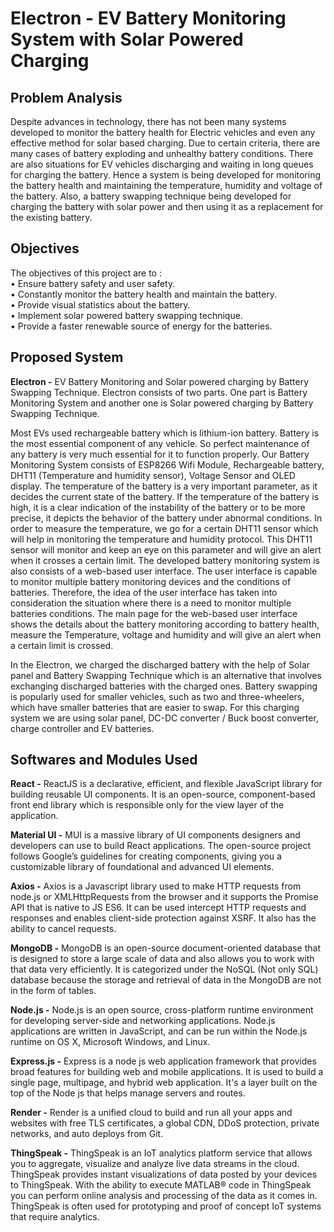 # Electron - EV Battery Monitoring System with Solar Powered Charging
## Problem Analysis
Despite advances in technology, there has not been many systems developed to monitor the battery health for Electric vehicles and even any effective method for solar based charging. Due to certain criteria, there are many cases of battery exploding and unhealthy battery conditions. There are also situations for EV vehicles discharging and waiting in long queues for charging the battery. Hence a system is being developed for monitoring the battery health and maintaining the temperature, humidity and voltage of the battery. Also, a battery swapping technique being developed for charging the battery with solar power and then using it as a replacement for the existing battery.

##	Objectives
The objectives of this project are to :   
•	Ensure battery safety and user safety.\
•	Constantly monitor the battery health and maintain the battery.\
•	Provide visual statistics about the battery.\
•	Implement solar powered battery swapping technique.\
•	Provide a faster renewable source of energy for the batteries.

## Proposed System
**Electron -** EV Battery Monitoring and Solar powered charging by Battery Swapping Technique. Electron consists of two parts. One part is Battery Monitoring System and another one is Solar powered charging by Battery Swapping Technique. 

Most EVs used rechargeable battery which is lithium-ion battery. Battery is the most essential component of any vehicle. So perfect maintenance of any battery is very much essential for it to function properly. Our Battery Monitoring System consists of ESP8266 Wifi Module, Rechargeable battery, DHT11 (Temperature and humidity sensor), Voltage Sensor and OLED display. 
The temperature of the battery is a very important parameter, as it decides the current state of the battery. If the temperature of the battery is high, it is a clear indication of the instability of the battery or to be more precise, it depicts the behavior of the battery under abnormal conditions. In order to measure the temperature, we go for a certain DHT11 sensor which will help in monitoring the temperature and humidity protocol. This DHT11 sensor will monitor and keep an eye on this parameter and will give an alert when it crosses a certain limit.
The developed battery monitoring system is also consists of a web-based user interface. The user interface is capable to monitor multiple battery monitoring devices and the conditions of batteries. Therefore, the idea of the user interface has taken into consideration the situation where there is a need to monitor multiple batteries conditions. The main page for the web-based user interface shows the details about the battery monitoring according to battery health, measure the Temperature, voltage and humidity and will give an alert when a certain limit is crossed.  

In the Electron, we charged the discharged battery with the help of Solar panel and Battery Swapping Technique which is an alternative that involves exchanging discharged batteries with the charged ones. Battery swapping is popularly used for smaller vehicles, such as two and three-wheelers, which have smaller batteries that are easier to swap. For this charging system we are using solar panel, DC-DC converter / Buck boost converter, charge controller and EV batteries.

## Softwares and Modules Used
**React -** ReactJS is a declarative, efficient, and flexible JavaScript library for building reusable UI components. It is an open-source, component-based front end library which is responsible only for the view layer of the application.

**Material UI -** MUI is a massive library of UI components designers and developers can use to build React applications. The open-source project follows Google’s guidelines for creating components, giving you a customizable library of foundational and advanced UI elements.

**Axios -** Axios is a Javascript library used to make HTTP requests from node.js or XMLHttpRequests from the browser and it supports the Promise API that is native to JS ES6. It can be used intercept HTTP requests and responses and enables client-side protection against XSRF. It also has the ability to cancel requests.

**MongoDB -** MongoDB is an open-source document-oriented database that is designed to store a large scale of data and also allows you to work with that data very efficiently. It is categorized under the NoSQL (Not only SQL) database because the storage and retrieval of data in the MongoDB are not in the form of tables.

**Node.js -** Node.js is an open source, cross-platform runtime environment for developing server-side and networking applications. Node.js applications are written in JavaScript, and can be run within the Node.js runtime on OS X, Microsoft Windows, and Linux.

**Express.js -** Express is a node js web application framework that provides broad features for building web and mobile applications. It is used to build a single page, multipage, and hybrid web application. It's a layer built on the top of the Node js that helps manage servers and routes.

**Render -** Render is a unified cloud to build and run all your apps and websites with free TLS certificates, a global CDN, DDoS protection, private networks, and auto deploys from Git.

**ThingSpeak -** ThingSpeak is an IoT analytics platform service that allows you to aggregate, visualize and analyze live data streams in the cloud. ThingSpeak provides instant visualizations of data posted by your devices to ThingSpeak. With the ability to execute MATLAB® code in ThingSpeak you can perform online analysis and processing of the data as it comes in. ThingSpeak is often used for prototyping and proof of concept IoT systems that require analytics.
